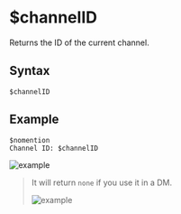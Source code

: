 # $channelID
Returns the ID of the current channel.

## Syntax
```
$channelID
```
## Example
```
$nomention
Channel ID: $channelID
```
![example](https://user-images.githubusercontent.com/113303649/212713697-a8576ccd-a8dc-4393-8197-1454950e4f23.png)

> It will return `none` if you use it in a DM.
> 
> ![example](https://user-images.githubusercontent.com/113303649/212714105-3fdc2811-b071-4c8f-8f0c-43b6207f5350.png)
